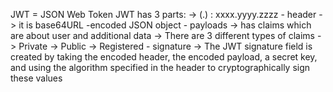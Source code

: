 JWT = JSON Web Token
JWT has 3 parts: -> (.) : xxxx.yyyy.zzzz
    - header -> it is base64URL -encoded JSON object
    - payloads -> has claims which are about user and additional data
            -> There are 3 different types of claims
                -> Private
                -> Public
                -> Registered
    - signature
        -> The JWT signature field is created by taking the encoded header, the encoded payload,
        a secret key, and using the algorithm specified in the header to cryptographically sign
        these values
